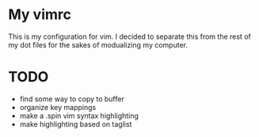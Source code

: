 My vimrc
===
This is my configuration for vim. I decided to separate this from the rest of my dot files for the sakes of modualizing my computer.

TODO
===
- find some way to copy to buffer
- organize key mappings
- make a .spin vim syntax highlighting
- make highlighting based on taglist

